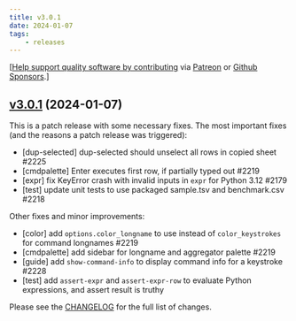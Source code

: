 ```yaml
---
title: v3.0.1
date: 2024-01-07
tags:
    - releases
---
```


[[Help support quality software by contributing](https://github.com/saulpw/visidata/blob/develop/CONTRIBUTING.md) via [Patreon](https://patreon.com/saulpw) or [Github Sponsors](https://github.com/sponsors/saulpw).]

## [v3.0.1](https://github.com/saulpw/visidata/releases/tag/v3.0.1) (2024-01-07)

This is a patch release with some necessary fixes.  The most important fixes (and the reasons a patch release was triggered):

- [dup-selected] dup-selected should unselect all rows in copied sheet  #2225
- [cmdpalette] Enter executes first row, if partially typed out  #2219
- [expr] fix KeyError crash with invalid inputs in `expr` for Python 3.12  #2179
- [test] update unit tests to use packaged sample.tsv and benchmark.csv  #2218

Other fixes and minor improvements:

- [color] add `options.color_longname` to use instead of `color_keystrokes` for command longnames #2219
- [cmdpalette] add sidebar for longname and aggregator palette  #2219
- [guide] add `show-command-info` to display command info for a keystroke  #2228
- [test] add `assert-expr` and `assert-expr-row` to evaluate Python expressions, and assert result is truthy

Please see the [CHANGELOG](https://github.com/saulpw/visidata/blob/v3.0.1/CHANGELOG.md) for the full list of changes.
